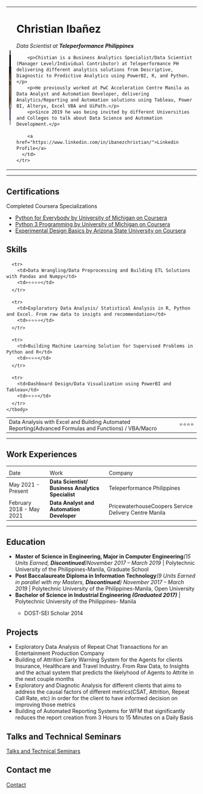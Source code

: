 <!DOCTYPE html>
<html lang="en" dir="ltr">

<head>
  <meta charset="utf-8">
  <meta name="description" content="Christian Ibañez's Personal Website">
  <meta name="keywords" content="HTML, CSS, JavaScript">
  <meta name="author" content="Christian Ibanez">
  <meta name="viewport" content="width=device-width, initial-scale=1.0">

  <title>Christian Ibañez</title>
</head>

<body>

  <table cellspacing = "20">
    <tr>
      <td>
        <img src="images/Linkedin DP.png" alt="Christian's Linkedin DP",width="150" height="200">
      </td>
      <td>
        <h1>Christian Ibañez</h1>
        <p><em>Data Scientist at <strong>Teleperformance Philippines</strong></em></p>

        <p>Chistian is a Business Analytics Specialist/Data Scientist (Manager Level/Individual Contributor) at Teleperformance PH delivering different analytics solutions from Descriptive, Diagnostic to Predictive Analytics using PowerBI, R, and Python.</p>
        <p>He previously worked at PwC Acceleration Centre Manila as Data Analyst and Automation Developer, delivering Analytics/Reporting and Automation solutions using Tableau, Power BI, Alteryx, Excel VBA and UiPath.</p>
        <p>Since 2019 he was being invited by different Universities and Colleges to talk about Data Science and Automation Development.</p>

        <a href="https://www.linkedin.com/in/ibanezchristian/">Linkedin Profile</a>
      </td>
    </tr>
  </table>

  <hr>

  <h2>Certifications</h2>
  <p>Completed Coursera Specializations</p>
    <ul>
      <li><a href="https://www.coursera.org/account/accomplishments/specialization/certificate/JR97GN8H8K8C">Python for Everybody by University of Michigan on Coursera</a></li>
      <li><a href="https://www.coursera.org/account/accomplishments/specialization/certificate/LTXNXRQLEYAL">Python 3 Programming by University of Michigan on Coursera</a></li>
      <li><a href="https://www.coursera.org/account/accomplishments/specialization/certificate/49ZSCNWQXGJ6">Experimental Design Basics by Arizona State University on Coursera</a></li>
    </ul>

  <h2>Skills</h2>
  <table cellspacing = "5">
    <tbody>
      <tr>
        <td>Data Analysis with Excel and Building Automated Reporting(Advanced Formulas and Functions) / VBA/Macro</td>
        <td>⭐⭐⭐⭐</td>
      </tr>

      <tr>
        <td>Data Wrangling/Data Preprocessing and Building ETL Solutions with Pandas and Numpy</td>
        <td>⭐⭐⭐⭐</td>
      </tr>

      <tr>
        <td>Exploratory Data Analysis/ Statistical Analysis in R, Python and Excel. From raw data to insigts and recommendation</td>
        <td>⭐⭐⭐⭐</td>
      </tr>

      <tr>
        <td>Building Machine Learning Solution for Supervised Problems in Python and R</td>
        <td>⭐⭐⭐</td>
      </tr>

      <tr>
        <td>Dashboard Design/Data Visualization using PowerBI and Tableau</td>
        <td>⭐⭐⭐</td>
      </tr>
    </tbody>
  </table>

  <hr>

  <h2>Work Experiences</h2>

  <table cellspacing = "10">
    <th>
      <tr>
        <td>Date</td>
        <td>Work</td>
        <td>Company</td>
      </tr>
    </th>
      <tbody>
        <tr>
          <td>May 2021 - Present</td>
          <td><strong>Data Scientist/ Business Analytics Specialist </strong></td>
          <td>Teleperformance Philippines</td>
        </tr>
        <tr>
          <td> February 2018 - May 2021</td>
          <td><strong>Data Analyst and Automation Developer </strong></td>
          <td>PricewaterhouseCoopers Service Delivery Centre Manila</td>
        </tr>
      </tbody>
    <tfoot>
    </tfoot>

  </table>
  <hr>

  <h2>Education</h2>
  <ul>
    <li><strong>Master of Science in Engineering, Major in Computer Engineering</strong><em>(15 Units Earned, <strong>Discontinued</strong>)November 2017 – March 2019</em> | Polytechnic University of the Philippines-Manila, Graduate School</li>
    <li><strong>Post Baccalaureate Diploma in Information Technology</strong><em>(9 Units Earned in parallel with my Masters, <strong>Discontinued</strong>) November 2017 – March 2019</em> | Polytechnic University of the Philippines-Manila, Open University</li>
    <li><strong>Bachelor of Science in Industrial Engineering</strong><em><strong> (Graduated 2017)</strong></em> | Polytechnic University of the Philippines- Manila</li>
        <ul>
          <li>DOST-SEI Scholar 2014</li>
        </ul>
  </ul>

  <h2>Projects</h2>
    <ul>
      <li>Exploratory Data Analysis of Repeat Chat Transactions for an Entertainment Production Company</li>
      <li>Building of Attrition Early Warning System for the Agents for clients Insurance, Healthcare and Travel Industry. From Raw Data, to Insights and the actual system that predicts the likelyhood of Agents to Attrite in the next couple months</li>
      <li>Exploratory and Diagnotic Analysis for different clients that aims to address the causal factors of different metrics(CSAT, Attrition, Repeat Call Rate, etc) in order for the client to have informed decision on improving those metrics</li>
      <li>Building of Automated Reporting Systems for WFM that significantly reduces the report creation from 3 Hours to 15 Minutes on a Daily Basis</li>
    </ul>

  <h2>Talks and Technical Seminars</h2>
  <a href="Talks and Seminars.html">Talks and Technical Seminars</a>

  <h2>Contact me</h2>
  <a href="Contact Me.html">Contact</a>

</body>

</html>
